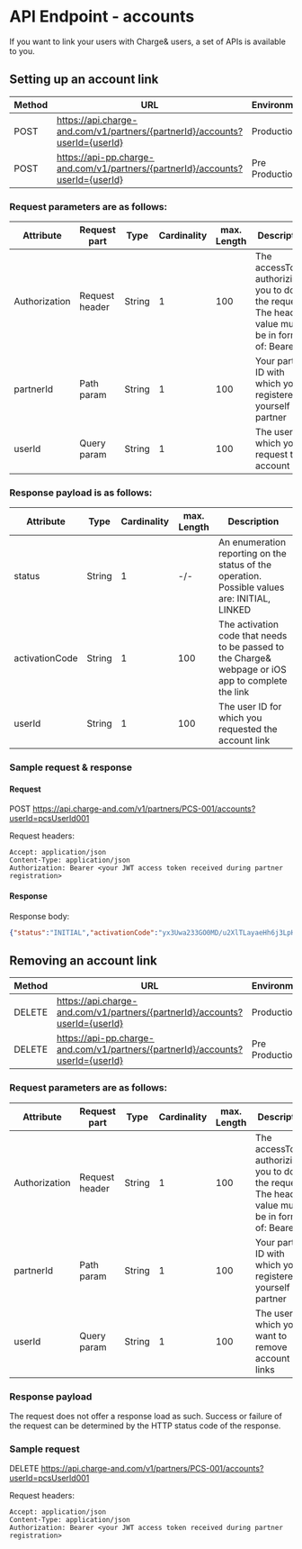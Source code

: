 # API Endpoint - accounts

If you want to link your users with Charge& users, a set of APIs is available to you.

## Setting up an account link

| Method           | URL                                                   | Environment                          
|------------------|-------------------------------------------------------|--------------|
| POST             | https://api.charge-and.com/v1/partners/{partnerId}/accounts?userId={userId} | Production
| POST             | https://api-pp.charge-and.com/v1/partners/{partnerId}/accounts?userId={userId} | Pre Production

### Request parameters are as follows:

| Attribute     | Request part  | Type                               | Cardinality | max. Length | Description 
|---------------|---------------|------------------------------------|-------------|-------------|---------------------------------------------------------------------------------------------------|
| Authorization |Request header | String                             |1            |100          | The accessToken authorizing you to do the request. The header value must be in form of: Bearer <accessToken>
| partnerId     |Path param     | String                             |1            |100          | Your partner ID with which you registered yourself as a partner
| userId        |Query param    | String                             |1            |100          | The user for which you request the account link

### Response payload is as follows:

| Attribute      | Type                               | Cardinality | max. Length | Description 
|----------------|------------------------------------|-------------|-------------|---------------------------------------------------------------------------------------------------|
| status         |String                              |1            | -/-         | An enumeration reporting on the status of the operation. Possible values are: INITIAL, LINKED
| activationCode |String                              |1            |100          | The activation code that needs to be passed to the Charge& webpage or iOS app to complete the link
| userId         |String                              |1            |100          | The user ID for which you requested the account link

### Sample request & response

#### Request

   POST https://api.charge-and.com/v1/partners/PCS-001/accounts?userId=pcsUserId001

   Request headers:
```
Accept: application/json
Content-Type: application/json
Authorization: Bearer <your JWT access token received during partner registration>
```

#### Response

Response body:
```json
{"status":"INITIAL","activationCode":"yx3Uwa233GO0MD/u2XlTLayaeHh6j3LpHFkx9lRmI/M=","userId":"newLink1"}
```


## Removing an account link

| Method           | URL                                                   | Environment                          
|------------------|-------------------------------------------------------|--------------|
| DELETE           | https://api.charge-and.com/v1/partners/{partnerId}/accounts?userId={userId} | Production
| DELETE           | https://api-pp.charge-and.com/v1/partners/{partnerId}/accounts?userId={userId} | Pre Production

### Request parameters are as follows:

| Attribute     | Request part  | Type                               | Cardinality | max. Length | Description 
|---------------|---------------|------------------------------------|-------------|-------------|---------------------------------------------------------------------------------------------------|
| Authorization |Request header | String                             |1            |100          | The accessToken authorizing you to do the request. The header value must be in form of: Bearer <accessToken>
| partnerId     |Path param     | String                             |1            |100          | Your partner ID with which you registered yourself as a partner
| userId        |Query param    | String                             |1            |100          | The user for which you want to remove account links

### Response payload
The request does not offer a response load as such. Success or failure of the request can be determined by the HTTP status code of the response.

### Sample request

   DELETE https://api.charge-and.com/v1/partners/PCS-001/accounts?userId=pcsUserId001

   Request headers:
```
Accept: application/json
Content-Type: application/json
Authorization: Bearer <your JWT access token received during partner registration>
```
